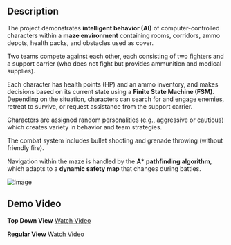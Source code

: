 ## Description
The project demonstrates **intelligent behavior (AI)** of computer-controlled characters within a **maze environment** containing rooms, corridors, ammo depots, health packs, and obstacles used as cover.  

Two teams compete against each other, each consisting of two fighters and a support carrier (who does not fight but provides ammunition and medical supplies).  

Each character has health points (HP) and an ammo inventory, and makes decisions based on its current state using a **Finite State Machine (FSM)**. Depending on the situation, characters can search for and engage enemies, retreat to survive, or request assistance from the support carrier.  

Characters are assigned random personalities (e.g., aggressive or cautious) which creates variety in behavior and team strategies.  

The combat system includes bullet shooting and grenade throwing (without friendly fire).  

Navigation within the maze is handled by the **A*** **pathfinding algorithm**, which adapts to a **dynamic safety map** that changes during battles.  

![Image](https://github.com/user-attachments/assets/9148a0fd-45b6-4a97-b001-c940e5e8dbd8)

## Demo Video 
**Top Down View** 
[Watch Video](https://drive.google.com/file/d/1Kwlkip6awJUtYOPsDzTCHWr31AzCyHZX/view?usp=drive_link)


**Regular View**
[Watch Video](https://github.com/yaron16ll/AI-Robot-Game/releases/download/top/Down.mp4)
